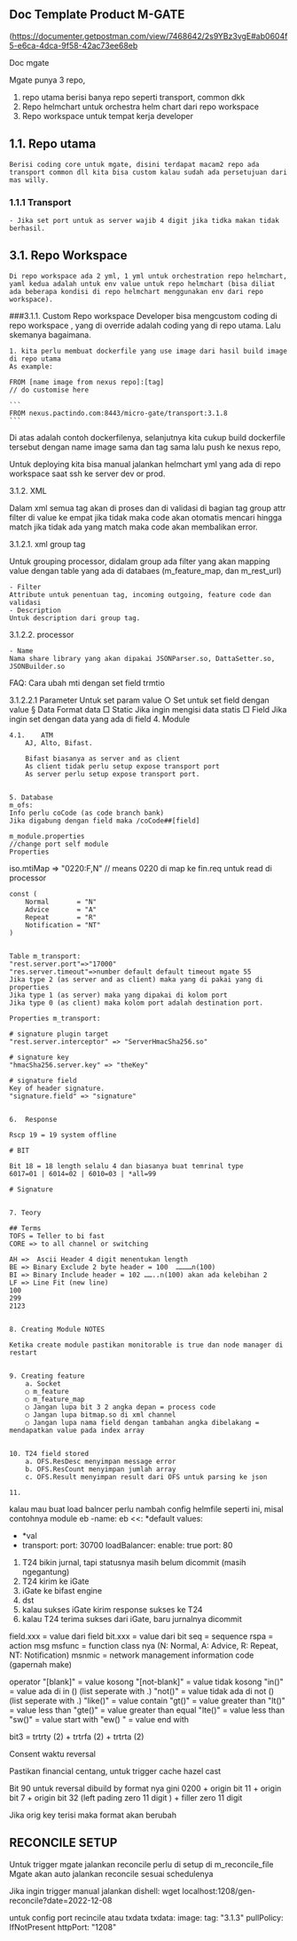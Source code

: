 ## Doc Template Product M-GATE 

(https://documenter.getpostman.com/view/7468642/2s9YBz3vgE#ab0604f5-e6ca-4dca-9f58-42ac73ee68eb

Doc mgate

Mgate punya 3 repo,

1. repo utama berisi banya repo seperti transport, common dkk
2. Repo helmchart untuk orchestra helm chart dari repo workspace
3. Repo workspace untuk tempat kerja developer

## 1.1. Repo utama
	Berisi coding core untuk mgate, disini terdapat macam2 repo ada transport common dll kita bisa custom kalau sudah ada persetujuan dari mas willy.

### 1.1.1 Transport
	- Jika set port untuk as server wajib 4 digit jika tidka makan tidak berhasil.

## 3.1. Repo Workspace
	Di repo workspace ada 2 yml, 1 yml untuk orchestration repo helmchart, yaml kedua adalah untuk env value untuk repo helmchart (bisa diliat ada beberapa kondisi di repo helmchart menggunakan env dari repo 	workspace).

###3.1.1. Custom Repo workspace
	Developer bisa mengcustom coding di repo workspace , yang di override adalah coding yang di repo utama. Lalu skemanya bagaimana.

	1. kita perlu membuat dockerfile yang use image dari hasil build image di repo utama
	As example:

	FROM [name image from nexus repo]:[tag]
	// do customise here

 	```
  	FROM nexus.pactindo.com:8443/micro-gate/transport:3.1.8
	```
  

Di atas adalah contoh dockerfilenya, selanjutnya kita cukup build dockerfile tersebut dengan name image sama dan tag sama lalu push ke nexus repo,

Untuk deploying kita bisa manual jalankan helmchart yml yang ada di repo workspace saat ssh ke server dev or prod.


3.1.2. XML


Dalam xml semua tag akan di proses dan di validasi di bagian tag group attr filter di value ke empat jika tidak maka code akan otomatis mencari hingga match jika tidak ada yang match maka code akan membalikan error.

3.1.2.1. xml group tag

Untuk grouping processor, didalam group ada filter yang akan mapping value dengan table yang ada di databaes (m_feature_map, dan m_rest_url) 

	- Filter
	Attribute untuk penentuan tag, incoming outgoing, feature code dan validasi
	- Description
	Untuk description dari group tag.
	
3.1.2.2. processor

	- Name
	Nama share library yang akan dipakai JSONParser.so, DattaSetter.so, JSONBuilder.so

FAQ:
	Cara ubah mti dengan set field trmtio

3.1.2.2.1 Parameter
	Untuk set param value
		○ Set untuk set field dengan value
			§ Data
			Format data
				□ Static
				Jika ingin mengisi data statis
				□ Field
				Jika ingin set dengan data yang ada di field
	4. Module
	
	4.1.    ATM
		AJ, Alto, Bifast.
		
		Bifast biasanya as server and as client
		As client tidak perlu setup expose transport port
		As server perlu setup expose transport port.


	5. Database
	m_ofs:
	Info perlu coCode (as code branch bank)
	Jika digabung dengan field maka /coCode##[field]

	m_module.properties
	//change port self module
	Properties
iso.mtiMap => "0220:F,N" // means 0220 di map ke fin.req untuk read di processor
	
	const (
		Normal       = "N"
		Advice       = "A"
		Repeat       = "R"
		Notification = "NT"
	)
	
	
	Table m_transport:
	"rest.server.port"=>"17000"
	"res.server.timeout"=>number default default timeout mgate 55
	Jika type 2 (as server and as client) maka yang di pakai yang di properties
	Jika type 1 (as server) maka yang dipakai di kolom port
	Jika type 0 (as client) maka kolom port adalah destination port.
	
	Properties m_transport:
	
	# signature plugin target
	"rest.server.interceptor" => "ServerHmacSha256.so" 
	
	# signature key
	"hmacSha256.server.key" => "theKey"
	
	# signature field
	Key of header signature.
	"signature.field" => "signature"
	

	6.  Response 

	Rscp 19 = 19 system offline
	
	# BIT
	
	Bit 18 = 18 length selalu 4 dan biasanya buat temrinal type 
	6017=01 | 6014=02 | 6010=03 | *all=99
	
	# Signature
	
	
	7. Teory
	
	## Terms
	TOFS = Teller to bi fast
	CORE => to all channel or switching
	
	AH =>  Ascii Header 4 digit menentukan length
	BE => Binary Exclude 2 byte header = 100  …………n(100)
	BI => Binary Include header = 102 ……..n(100) akan ada kelebihan 2
	LF => Line Fit (new line)
	100
	299
	2123
	
	
	8. Creating Module NOTES
	
	Ketika create module pastikan monitorable is true dan node manager di restart
	
	
	9. Creating feature
		a. Socket
		○ m_feature
		○ m_feature_map
		○ Jangan lupa bit 3 2 angka depan = process code
		○ Jangan lupa bitmap.so di xml channel
		○ Jangan lupa nama field dengan tambahan angka dibelakang = mendapatkan value pada index array


	10. T24 field stored
		a. OFS.ResDesc menyimpan message error
		b. OFS.ResCount menyimpan jumlah array 
		c. OFS.Result menyimpan result dari OFS untuk parsing ke json

	11. 
	

kalau mau buat load balncer perlu nambah config helmfile seperti ini, misal contohnya module eb
-name: eb
  <<: *default
  values:
  - *val
  - transport:
      port: 30700
      loadBalancer:
        enable: true
        port: 80

1. T24 bikin jurnal, tapi statusnya masih belum dicommit (masih ngegantung)
2. T24 kirim ke iGate
3. iGate ke bifast engine
4. dst
5. kalau sukses iGate kirim response sukses ke T24
6. kalau T24 terima sukses dari iGate, baru jurnalnya dicommit



field.xxx =  value dari field
bit.xxx = value dari bit
seq =  sequence 
rspa =  action msg 
msfunc =  function class nya (N: Normal, A: Advice, R: Repeat, NT: Notification) 
msnmic = network management information code (gapernah make)

operator
"[blank]" = value kosong
"[not-blank]" = value tidak kosong
"in()" = value ada di in () (list seperate with .)
"not()" = value tidak ada di not () (list seperate with .)
"like()" =  value contain
"gt()" =  value greater than
"lt()" =  value less than
"gte()" =  value greater than equal
"lte()" =  value less than
"sw()" =  value start with
"ew() " =  value end with

 bit3 =  trtrty (2) + trtrfa (2) + trtrta (2)

Consent waktu reversal

Pastikan financial centang, untuk trigger cache hazel cast 

Bit 90 untuk reversal dibuild by
format nya gini 
0200 + origin bit 11 + origin bit 7 + origin bit 32 (left pading zero 11 digit ) + filler zero 11 digit

Jika orig key terisi maka format akan berubah



## RECONCILE SETUP

Untuk trigger mgate jalankan reconcile perlu di setup di m_reconcile_file
Mgate akan auto jalankan reconcile sesuai schedulenya

Jika ingin trigger manual jalankan dishell:
wget localhost:1208/gen-reconcile?date=2022-12-08

untuk config port recincile atau txdata
txdata:
  image:
    tag: "3.1.3"
    pullPolicy: IfNotPresent
  httpPort: "1208"
